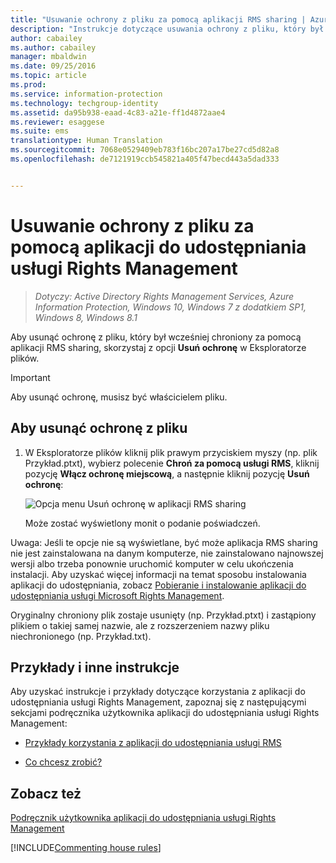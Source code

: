 ```yaml
---
title: "Usuwanie ochrony z pliku za pomocą aplikacji RMS sharing | Azure Information Protection"
description: "Instrukcje dotyczące usuwania ochrony z pliku, który był wcześniej chroniony za pomocą aplikacji RMS sharing."
author: cabailey
ms.author: cabailey
manager: mbaldwin
ms.date: 09/25/2016
ms.topic: article
ms.prod: 
ms.service: information-protection
ms.technology: techgroup-identity
ms.assetid: da95b938-eaad-4c83-a21e-ff1d4872aae4
ms.reviewer: esaggese
ms.suite: ems
translationtype: Human Translation
ms.sourcegitcommit: 7068e0529409eb783f16bc207a17be27cd5d82a8
ms.openlocfilehash: de7121919ccb545821a405f47becd443a5dad333


---
```


# <a name="remove-protection-from-a-file-by-using-the-rights-management-sharing-application"></a>Usuwanie ochrony z pliku za pomocą aplikacji do udostępniania usługi Rights Management

>*Dotyczy: Active Directory Rights Management Services, Azure Information Protection, Windows 10, Windows 7 z dodatkiem SP1, Windows 8, Windows 8.1*

Aby usunąć ochronę z pliku, który był wcześniej chroniony za pomocą aplikacji RMS sharing, skorzystaj z opcji **Usuń ochronę** w Eksploratorze plików.

> [!IMPORTANT]
> Aby usunąć ochronę, musisz być właścicielem pliku.

## <a name="to-remove-protection-from-a-file"></a>Aby usunąć ochronę z pliku

1.  W Eksploratorze plików kliknij plik prawym przyciskiem myszy (np. plik Przykład.ptxt), wybierz polecenie **Chroń za pomocą usługi RMS**, kliknij pozycję **Włącz ochronę miejscową**, a następnie kliknij pozycję **Usuń ochronę**:

    ![Opcja menu Usuń ochronę w aplikacji RMS sharing](../media/ADRMS_MSRMSApp_RemoveProtection.png)

    Może zostać wyświetlony monit o podanie poświadczeń.

Uwaga: Jeśli te opcje nie są wyświetlane, być może aplikacja RMS sharing nie jest zainstalowana na danym komputerze, nie zainstalowano najnowszej wersji albo trzeba ponownie uruchomić komputer w celu ukończenia instalacji. Aby uzyskać więcej informacji na temat sposobu instalowania aplikacji do udostępniania, zobacz [Pobieranie i instalowanie aplikacji do udostępniania usługi Microsoft Rights Management](install-sharing-app.md).

Oryginalny chroniony plik zostaje usunięty (np. Przykład.ptxt) i zastąpiony plikiem o takiej samej nazwie, ale z rozszerzeniem nazwy pliku niechronionego (np. Przykład.txt).

## <a name="examples-and-other-instructions"></a>Przykłady i inne instrukcje
Aby uzyskać instrukcje i przykłady dotyczące korzystania z aplikacji do udostępniania usługi Rights Management, zapoznaj się z następującymi sekcjami podręcznika użytkownika aplikacji do udostępniania usługi Rights Management:

-   [Przykłady korzystania z aplikacji do udostępniania usługi RMS](sharing-app-user-guide.md#examples-for-using-the-rms-sharing-application)

-   [Co chcesz zrobić?](sharing-app-user-guide.md#what-do-you-want-to-do)

## <a name="see-also"></a>Zobacz też
[Podręcznik użytkownika aplikacji do udostępniania usługi Rights Management](sharing-app-user-guide.md)

[!INCLUDE[Commenting house rules](../includes/houserules.md)]


<!--HONumber=Jan17_HO4-->


